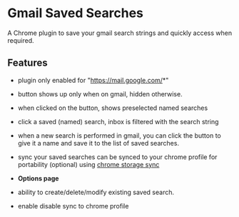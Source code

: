 # Gmail Saved Searches

A Chrome plugin to save your gmail search strings and quickly access when required.


## Features
- plugin only enabled for "https://mail.google.com/*"
- button shows up only when on gmail, hidden otherwise.
- when clicked on the button, shows preselected named searches
- click a saved (named) search, inbox is filtered with the search string
- when a new search is performed in gmail, you can click the button to give it a name and save it to the list of saved searches.
- sync your saved searches can be synced to your chrome profile for portability (optional) using [chrome storage sync](https://developer.chrome.com/docs/extensions/reference/storage/)

- **Options page**
- ability to create/delete/modify existing saved search.
- enable disable sync to chrome profile 


